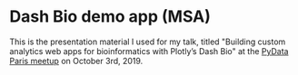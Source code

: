# Dash Bio demo app (MSA)

This is the presentation material I used for my talk, titled
"Building custom analytics web apps for bioinformatics with Plotly’s Dash Bio"
at the [PyData Paris meetup](https://www.meetup.com/PyData-Paris/events/263673958) 
on October 3rd, 2019.
